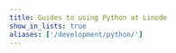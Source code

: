 ```yaml
---
title: Guides to using Python at Linode
show_in_lists: true
aliases: ['/development/python/']
---
```

